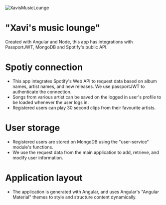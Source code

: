 
![XavisMusicLounge](https://github.com/Xavi-Alejandro/SenecaMusicService/assets/79874223/1d4fde08-f28f-4c63-84fc-cf354905f98f)

# "Xavi's music lounge"

Created with Angular and Node, this app has integrations with PassportJWT, MongoDB and Spotify's public API.

# Spotiy connection
- This app integrates Spotify's Web API to request data based on album names, artist names, and new releases. We use passportJWT to authenticate the connection.
- Songs from various artist can be saved on the logged in user's profile to be loaded whenever the user logs in. 
- Registered users can play 30 second clips from their favourite artists.

# User storage
- Registered users are stored on MongoDB using the "user-service" module's functions.
- We use the request data from the main application to add, retrieve, and modify user information.

# Application layout
- The application is generated with Angular, and uses Angular's "Angular Material" themes to style and structure content dynamically.



